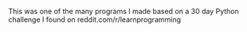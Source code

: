 This was one of the many programs I made based on a 30 day Python challenge I found on reddit.com/r/learnprogramming
